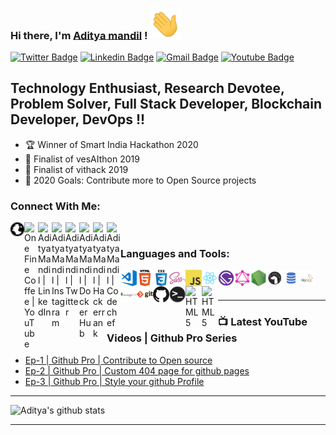### Hi there, I'm [Aditya mandil][website] ! <img src="https://raw.githubusercontent.com/ABSphreak/ABSphreak/master/gifs/Hi.gif" width="50px"></h2>
[![Twitter Badge](https://img.shields.io/badge/-@adityamandil-1ca0f1?style=flat-square&labelColor=1ca0f1&logo=twitter&logoColor=white&link=twitter)](twitter) [![Linkedin Badge](https://img.shields.io/badge/-adityamandil-blue?style=flat-square&logo=Linkedin&logoColor=white&link=linkedin)](linkedin)
[![Gmail Badge](https://img.shields.io/badge/-mandil.adityal@gmail.com-c14438?style=flat-square&logo=Gmail&logoColor=white&link=mailto:mandil.aditya@gmail.com)](mailto:mandil.aditya@gmail.com)
[![Youtube Badge](https://img.shields.io/badge/-AdityaMandil-c14438?style=flat-square&logo=youtube&logoColor=white)](youtube)
## Technology Enthusiast, Research Devotee, Problem Solver, Full Stack Developer, Blockchain Developer, DevOps !!
- :trophy: Winner of Smart India Hackathon 2020
- :dart: Finalist of vesAIthon 2019
- :dart: Finalist of vithack 2019
- 🥅 2020 Goals: Contribute more to Open Source projects


### Connect With Me:

[<img align="left" alt="mandiladitya.github.io" width="22px" src="https://raw.githubusercontent.com/iconic/open-iconic/master/svg/globe.svg" />][website]
[<img align="left" alt="One Fine Coffee | YouTube" width="22px" src="https://cdn.jsdelivr.net/npm/simple-icons@v3/icons/youtube.svg" />][youtube]
[<img align="left" alt="Aditya Mandil | LinkedIn" width="22px" src="https://cdn.jsdelivr.net/npm/simple-icons@v3/icons/linkedin.svg" />][linkedin]
[<img align="left" alt="Aditya Mandil | Instagram" width="22px" src="https://cdn.jsdelivr.net/npm/simple-icons@v3/icons/instagram.svg" />][instagram]
[<img align="left" alt="Aditya Mandil | Twitter" width="22px" src="https://cdn.jsdelivr.net/npm/simple-icons@v3/icons/twitter.svg" />][twitter]
[<img align="left" alt="Aditya Mandil | Docker Hub" width="22px" src="https://cdn.jsdelivr.net/npm/simple-icons@v3/icons/docker.svg" />][docker]
[<img align="left" alt="Aditya Mandil | Hackerrank" width="22px" src="https://cdn.jsdelivr.net/npm/simple-icons@v3/icons/hackerrank.svg" />][hacker]
[<img align="left" alt="Aditya Mandil | Codechef" width="22px" src="https://cdn.jsdelivr.net/npm/simple-icons@v3/icons/codechef.svg" />][code]
<br />


### Languages and Tools:

<img align="left" alt="Visual Studio Code" width="26px" src="https://raw.githubusercontent.com/github/explore/80688e429a7d4ef2fca1e82350fe8e3517d3494d/topics/visual-studio-code/visual-studio-code.png" />
<img align="left" alt="HTML5" width="26px" src="https://raw.githubusercontent.com/github/explore/80688e429a7d4ef2fca1e82350fe8e3517d3494d/topics/html/html.png" />
<img align="left" alt="CSS3" width="26px" src="https://raw.githubusercontent.com/github/explore/80688e429a7d4ef2fca1e82350fe8e3517d3494d/topics/css/css.png" />
<img align="left" alt="Sass" width="26px" src="https://raw.githubusercontent.com/github/explore/80688e429a7d4ef2fca1e82350fe8e3517d3494d/topics/sass/sass.png" />
<img align="left" alt="JavaScript" width="26px" src="https://raw.githubusercontent.com/github/explore/80688e429a7d4ef2fca1e82350fe8e3517d3494d/topics/javascript/javascript.png" />
<img align="left" alt="React" width="26px" src="https://raw.githubusercontent.com/github/explore/80688e429a7d4ef2fca1e82350fe8e3517d3494d/topics/react/react.png" />
<img align="left" alt="Gatsby" width="26px" src="https://raw.githubusercontent.com/github/explore/e94815998e4e0713912fed477a1f346ec04c3da2/topics/gatsby/gatsby.png" />
<img align="left" alt="GraphQL" width="26px" src="https://raw.githubusercontent.com/github/explore/80688e429a7d4ef2fca1e82350fe8e3517d3494d/topics/graphql/graphql.png" />
<img align="left" alt="Node.js" width="26px" src="https://raw.githubusercontent.com/github/explore/80688e429a7d4ef2fca1e82350fe8e3517d3494d/topics/nodejs/nodejs.png" />
<img align="left" alt="Deno" width="26px" src="https://raw.githubusercontent.com/github/explore/361e2821e2dea67711cde99c9c40ed357061cf27/topics/deno/deno.png" />
<img align="left" alt="SQL" width="26px" src="https://raw.githubusercontent.com/github/explore/80688e429a7d4ef2fca1e82350fe8e3517d3494d/topics/sql/sql.png" />
<img align="left" alt="MySQL" width="26px" src="https://raw.githubusercontent.com/github/explore/80688e429a7d4ef2fca1e82350fe8e3517d3494d/topics/mysql/mysql.png" />
<img align="left" alt="MongoDB" width="26px" src="https://raw.githubusercontent.com/github/explore/80688e429a7d4ef2fca1e82350fe8e3517d3494d/topics/mongodb/mongodb.png" />
<img align="left" alt="Git" width="26px" src="https://raw.githubusercontent.com/github/explore/80688e429a7d4ef2fca1e82350fe8e3517d3494d/topics/git/git.png" />
<img align="left" alt="GitHub" width="26px" src="https://raw.githubusercontent.com/github/explore/78df643247d429f6cc873026c0622819ad797942/topics/github/github.png" />
<img align="left" alt="HTML5" width="26px" src="https://raw.githubusercontent.com/github/explore/80688e429a7d4ef2fca1e82350fe8e3517d3494d/topics/terminal/terminal.png" />
<img align="left" alt="HTML5" width="26px" src="https://miro.medium.com/max/3964/1*AwvDJDfErlD34ox2QpwGoA.png" />
<img align="left" alt="HTML5" width="26px" src="https://seeklogo.com/images/B/blockchain-logo-099BC7E414-seeklogo.com.png" />
<br />
<br />

---

### 📺 Latest YouTube Videos | Github Pro Series
<!-- YOUTUBE:START 
- [Publish python package on PYPI](https://www.youtube.com/watch?v=E_wPxGIcBig)
- [Deploy Flask Webapp (Free 💯)](https://www.youtube.com/watch?v=EQ69FK4_C8A)
- [Host your Website on Zeit ( Free 💯)](https://www.youtube.com/watch?v=ykICBLd9vZ0)
- [FTP server on Termux Android 🔥🔥](https://www.youtube.com/watch?v=vhLW4zSRBks)
- [Convert website to App ( Free 💯 ) | Both IOS & Android](https://www.youtube.com/watch?v=-DUsl0-TvTw)

<!-- YOUTUBE:END -->
- [Ep-1 | Github Pro | Contribute to Open source](https://youtu.be/h7P4pUH30bI)
- [Ep-2 | Github Pro | Custom 404 page for github pages](https://youtu.be/UZidx3258k8)
- [Ep-3 | Github Pro | Style your github Profile](https://youtu.be/jq1c2CFY10U)
---
![Aditya's github stats](https://github-readme-stats.vercel.app/api?username=mandiladitya&hide=[%22issues%22]&show_icons=true&theme=tokyonight)

---

[website]: https://mandiladitya.github.io
[youtube]: https://www.youtube.com/channel/UCViBe7a7AiZ8t7-SDAKB29g
[instagram]: https://www.instagram.com/__adii.tya__/
[linkedin]: https://in.linkedin.com/in/aditya-mandil-648419182
[docker]: https://hub.docker.com/u/adityamandil317
[hacker]: https://www.hackerrank.com/adityamandil317?hr_r=1
[code]: https://www.codechef.com/users/invincible_317
[twitter]: https://twitter.com/_adiitya_
